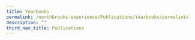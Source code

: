 ```yaml
---
title: Yearbooks
permalink: /northbrooks-experience/Publications/Yearbooks/permalink/
description: ""
third_nav_title: Publications
---
```

